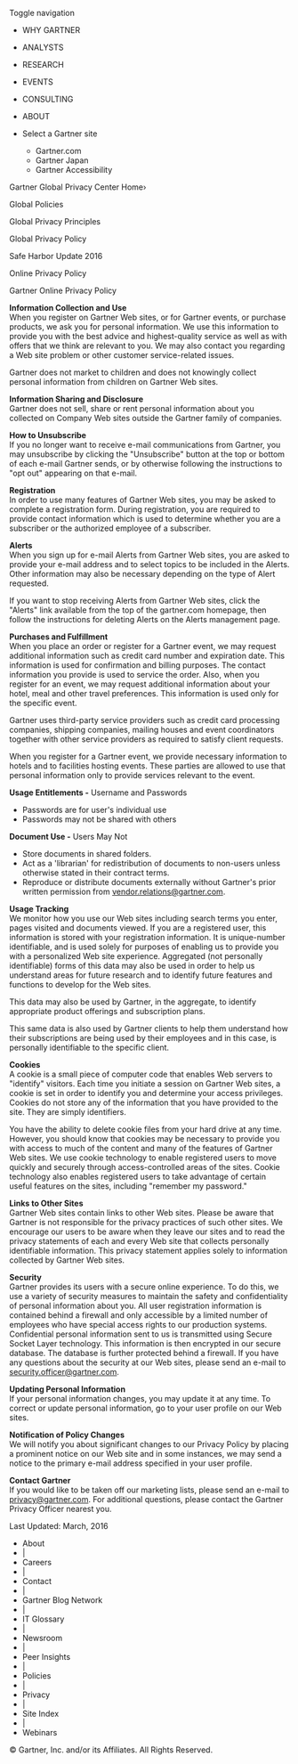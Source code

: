 Toggle navigation

*   WHY GARTNER
*   ANALYSTS
*   RESEARCH
*   EVENTS
*   CONSULTING
*   ABOUT

*   Select a Gartner site
    *   Gartner.com
    *   Gartner Japan
    *   Gartner Accessibility

Gartner Global Privacy Center Home›

Global Policies

Global Privacy Principles

Global Privacy Policy

Safe Harbor Update 2016

Online Privacy Policy

Gartner Online Privacy Policy

**Information Collection and Use**  
When you register on Gartner Web sites, or for Gartner events, or purchase products, we ask you for personal information. We use this information to provide you with the best advice and highest-quality service as well as with offers that we think are relevant to you. We may also contact you regarding a Web site problem or other customer service-related issues.

Gartner does not market to children and does not knowingly collect personal information from children on Gartner Web sites.

**Information Sharing and Disclosure**  
Gartner does not sell, share or rent personal information about you collected on Company Web sites outside the Gartner family of companies.

**How to Unsubscribe**  
If you no longer want to receive e-mail communications from Gartner, you may unsubscribe by clicking the "Unsubscribe" button at the top or bottom of each e-mail Gartner sends, or by otherwise following the instructions to "opt out" appearing on that e-mail.

**Registration**  
In order to use many features of Gartner Web sites, you may be asked to complete a registration form. During registration, you are required to provide contact information which is used to determine whether you are a subscriber or the authorized employee of a subscriber.

**Alerts**  
When you sign up for e-mail Alerts from Gartner Web sites, you are asked to provide your e-mail address and to select topics to be included in the Alerts. Other information may also be necessary depending on the type of Alert requested.

If you want to stop receiving Alerts from Gartner Web sites, click the "Alerts" link available from the top of the gartner.com homepage, then follow the instructions for deleting Alerts on the Alerts management page.

**Purchases and Fulfillment**  
When you place an order or register for a Gartner event, we may request additional information such as credit card number and expiration date. This information is used for confirmation and billing purposes. The contact information you provide is used to service the order. Also, when you register for an event, we may request additional information about your hotel, meal and other travel preferences. This information is used only for the specific event.  

Gartner uses third-party service providers such as credit card processing companies, shipping companies, mailing houses and event coordinators together with other service providers as required to satisfy client requests.  

When you register for a Gartner event, we provide necessary information to hotels and to facilities hosting events. These parties are allowed to use that personal information only to provide services relevant to the event.

**Usage Entitlements -** Username and Passwords

*   Passwords are for user's individual use
*   Passwords may not be shared with others

**Document Use -** Users May Not

*   Store documents in shared folders.
*   Act as a 'librarian' for redistribution of documents to non-users unless otherwise stated in their contract terms.
*   Reproduce or distribute documents externally without Gartner's prior written permission from vendor.relations@gartner.com.

**Usage Tracking**  
We monitor how you use our Web sites including search terms you enter, pages visited and documents viewed. If you are a registered user, this information is stored with your registration information. It is unique-number identifiable, and is used solely for purposes of enabling us to provide you with a personalized Web site experience. Aggregated (not personally identifiable) forms of this data may also be used in order to help us understand areas for future research and to identify future features and functions to develop for the Web sites.   
  
This data may also be used by Gartner, in the aggregate, to identify appropriate product offerings and subscription plans.   
  
This same data is also used by Gartner clients to help them understand how their subscriptions are being used by their employees and in this case, is personally identifiable to the specific client.   
  
**Cookies**  
A cookie is a small piece of computer code that enables Web servers to "identify" visitors. Each time you initiate a session on Gartner Web sites, a cookie is set in order to identify you and determine your access privileges. Cookies do not store any of the information that you have provided to the site. They are simply identifiers.   
  
You have the ability to delete cookie files from your hard drive at any time. However, you should know that cookies may be necessary to provide you with access to much of the content and many of the features of Gartner Web sites. We use cookie technology to enable registered users to move quickly and securely through access-controlled areas of the sites. Cookie technology also enables registered users to take advantage of certain useful features on the sites, including "remember my password."   
  
**Links to Other Sites**  
Gartner Web sites contain links to other Web sites. Please be aware that Gartner is not responsible for the privacy practices of such other sites. We encourage our users to be aware when they leave our sites and to read the privacy statements of each and every Web site that collects personally identifiable information. This privacy statement applies solely to information collected by Gartner Web sites.   
  
**Security**  
Gartner provides its users with a secure online experience. To do this, we use a variety of security measures to maintain the safety and confidentiality of personal information about you. All user registration information is contained behind a firewall and only accessible by a limited number of employees who have special access rights to our production systems. Confidential personal information sent to us is transmitted using Secure Socket Layer technology. This information is then encrypted in our secure database. The database is further protected behind a firewall. If you have any questions about the security at our Web sites, please send an e-mail to  security.officer@gartner.com.   
  
**Updating Personal Information**  
If your personal information changes, you may update it at any time. To correct or update personal information, go to your user profile on our Web sites.   
  
**Notification of Policy Changes**  
We will notify you about significant changes to our Privacy Policy by placing a prominent notice on our Web site and in some instances, we may send a notice to the primary e-mail address specified in your user profile.   
  
**Contact Gartner**  
If you would like to be taken off our marketing lists, please send an e-mail to privacy@gartner.com. For additional questions, please contact the Gartner Privacy Officer nearest you.

Last Updated: March, 2016

*   About
*   |
*   Careers
*   |
*   Contact
*   |
*   Gartner Blog Network
*   |
*   IT Glossary
*   |
*   Newsroom
*   |
*   Peer Insights
*   |
*   Policies
*   |
*   Privacy
*   |
*   Site Index
*   |
*   Webinars

© Gartner, Inc. and/or its Affiliates. All Rights Reserved.